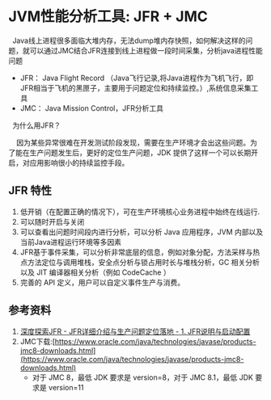 # JVM性能分析工具: JFR + JMC
&nbsp;&nbsp;Java线上进程很多面临大堆内存，无法dump堆内存快照，如何解决这样的问题，就可以通过JMC结合JFR连接到线上进程做一段时间采集，分析java进程性能问题
- JFR： Java Flight Record （Java飞行记录,将Java进程作为飞机飞行，即JFR相当于飞机的黑匣子，主要用于问题定位和持续监控。）,系统信息采集工具
- JMC： Java Mission Control，JFR分析工具

&nbsp;&nbsp;为什么用JFR？

&nbsp;&nbsp;&nbsp;&nbsp;因为某些异常很难在开发测试阶段发现，需要在生产环境才会出这些问题。为了能在生产问题发生后，更好的定位生产问题，JDK 提供了这样一个可以长期开启，对应用影响很小的持续监控手段。

## JFR 特性
1. 低开销（在配置正确的情况下），可在生产环境核心业务进程中始终在线运行.
2. 可以随时开启与关闭
3. 可以查看出问题时间段内进行分析，可以分析 Java 应用程序，JVM 内部以及当前Java进程运行环境等多因素
4. JFR基于事件采集，可以分析非常底层的信息，例如对象分配，方法采样与热点方法定位与调用堆栈，安全点分析与锁占用时长与堆栈分析，GC 相关分析以及 JIT 编译器相关分析（例如 CodeCache ）
5. 完善的 API 定义，用户可以自定义事件生产与消费。


## 参考资料
1. [深度探索JFR - JFR详细介绍与生产问题定位落地 - 1. JFR说明与启动配置](https://zhuanlan.zhihu.com/p/122247741)
2. JMC下载:[https://www.oracle.com/java/technologies/javase/products-jmc8-downloads.html](https://www.oracle.com/java/technologies/javase/products-jmc8-downloads.html)
   - 对于 JMC 8，最低 JDK 要求是 version=8，对于 JMC 8.1，最低 JDK 要求是 version=11